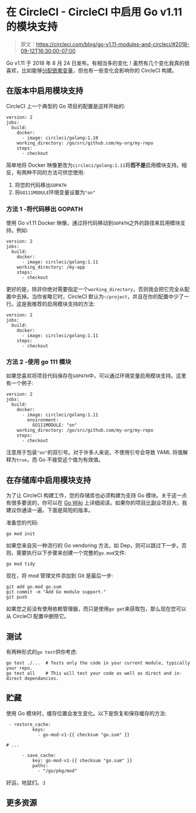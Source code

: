 # 在 CircleCI - CircleCI 中启用 Go v1.11 的模块支持

> 原文：<https://circleci.com/blog/go-v1.11-modules-and-circleci/#2018-09-12T16:30:00-07:00>

Go v1.11 于 2018 年 8 月 24 日发布。有相当多的变化！虽然有几个变化我真的很喜欢，比如能够[分配嵌套变量](https://golang.org/doc/go1.11#text/template)，但也有一些变化会影响你的 CircleCI 构建。

## 在版本中启用模块支持

CircleCI 上一个典型的 Go 项目的配置是这样开始的:

```
version: 2
jobs:
  build:
    docker:
      - image: circleci/golang:1.10
    working_directory: /go/src/github.com/my-org/my-repo
    steps:
      - checkout 
```

简单地将 Docker 映像更改为`circleci/golang:1.11`将**而不是**启用模块支持。相反，有两种不同的方法可供您使用:

1.  将您的代码移出`GOPATH`
2.  将`GO111MODULE`环境变量设置为`"on"`

### 方法 1 -将代码移出 GOPATH

使用 Go v1.11 Docker 映像，通过将代码移动到`GOPATH`之外的路径来启用模块支持。例如:

```
version: 2
jobs:
  build:
    docker:
      - image: circleci/golang:1.11
    working_directory: /my-app
    steps:
      - checkout 
```

更好的是，除非你绝对需要指定一个`working_directory`，否则我会把它完全从配置中去掉。当你省略它时，CircleCI 默认为`~/project`，并且在你的配置中少了一行。这是我推荐的启用模块支持的方法:

```
version: 2
jobs:
  build:
    docker:
      - image: circleci/golang:1.11
    steps:
      - checkout 
```

### 方法 2 -使用 go 111 模块

如果您喜欢将项目代码保存在`GOPATH`中，可以通过环境变量启用模块支持。这里有一个例子:

```
version: 2
jobs:
  build:
    docker:
      - image: circleci/golang:1.11
        environment:
          GO111MODULE: "on"
    working_directory: /go/src/github.com/my-org/my-repo
    steps:
      - checkout 
```

注意用于包装`"on"`的双引号。对于许多人来说，不使用引号会导致 YAML 将值解释为`true`，而 Go 不接受这个值为有效值。

## 在存储库中启用模块支持

为了让 CircleCI 构建工作，您的存储库也必须构建为支持 Go 模块。关于这一点有很多要说的，你可以在 [Go Wiki](https://github.com/golang/go/wiki/Modules) 上详细阅读。如果你的项目比副业项目大，我建议你通读一遍。下面是简短的版本。

准备您的代码:

```
go mod init 
```

如果您来自另一种流行的 Go vendoring 方法，如 Dep，则可以跳过下一步。否则，需要执行以下步骤来创建一个完整的`go.mod`文件:

```
go mod tidy 
```

现在，将 mod 管理文件添加到 Git 是最后一步:

```
git add go.mod go.sum
git commit -m "Add Go module support."
git push 
```

如果您之前没有使用依赖管理器，而只是使用`go get`来获取包，那么现在您可以从 CircleCI 配置中删除它。

## 测试

有两种形式的`go test`供你考虑:

```
go test ./...  # Tests only the code in your current module, typically your repo.
go test all    # This will test your code as well as direct and in-direct dependancies. 
```

## 贮藏

使用 Go 模块时，缓存位置会发生变化。以下是恢复和保存缓存的方法:

```
 - restore_cache:
          keys:
            - go-mod-v1-{{ checksum "go.sum" }}

# ...

      - save_cache:
          key: go-mod-v1-{{ checksum "go.sum" }}
          paths:
            - "/go/pkg/mod" 
```

好运，地鼠们。:)

## 更多资源